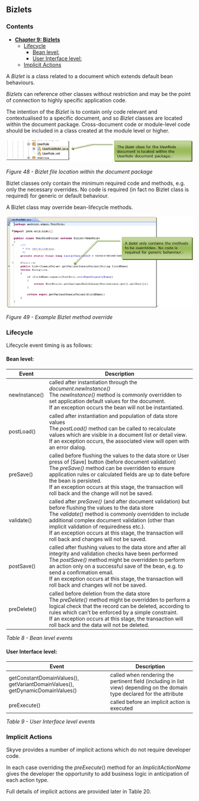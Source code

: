## Bizlets

### Contents

* **[Chapter 9: Bizlets](#bizlets)**
  * [Lifecycle](#lifecycle)
    * [Bean level:](#bean-level)
    * [User Interface level:](#user-interface-level)
  * [Implicit Actions](#implicit-actions)

A *Bizlet* is a class related to a document which extends default bean
behaviours.

*Bizlets* can reference other classes without restriction and may be the
point of connection to highly specific application code.

The intention of the *Bizlet* is to contain only code relevant and
contextualised to a specific document, and so *Bizlet* classes are
located within the document package. Cross-document code or module-level
code should be included in a class created at the module level or
higher.

![Figure 48](media/image92.png "Figure 48 - Bizlet file location within the document package")

_Figure 48 - Bizlet file location within the document package_

Bizlet classes only contain the minimum required code and methods, e.g.
only the necessary overrides. No code is required (in fact no Bizlet
class is required) for generic or default behaviour.

A Bizlet class may override bean-lifecycle methods.

![Figure 49](media/image93.png "Figure 49 - Example Bizlet method override")

_Figure 49 - Example Bizlet method override_

### Lifecycle

Lifecycle event timing is as follows:

#### Bean level:

  Event | Description
  ----- | -----------
  newInstance() | called after instantiation through the *document.newInstance()*<br>The *newInstance()* method is commonly overridden to set application default values for the document.<br>If an exception occurs the bean will not be instantiated.
  postLoad() | called after instantiation and population of data store values<br>The *postLoad()* method can be called to recalculate values which are visible in a document list or detail view.<br>If an exception occurs, the associated view will open with an error dialog.
  preSave() | called before flushing the values to the data store or User press of \[Save\] button (before document validation)<br>The *preSave()* method can be overridden to ensure application rules or calculated fields are up to date before the bean is persisted.<br>If an exception occurs at this stage, the transaction will roll back and the change will not be saved.
  validate() | called after *preSave()* (and after document validation) but before flushing the values to the data store<br>The *validate()* method is commonly overridden to include additional complex document validation (other than implicit validation of requiredness etc.).<br>If an exception occurs at this stage, the transaction will roll back and changes will not be saved.
  postSave() | called after flushing values to the data store and after all integrity and validation checks have been performed<br>The *postSave()* method might be overridden to perform an action only on a successful save of the bean, e.g. to send a confirmation email.<br>If an exception occurs at this stage, the transaction will roll back and changes will not be saved.
  preDelete() | called before deletion from the data store<br>The *preDelete()* method might be overridden to perform a logical check that the record can be deleted, according to rules which can’t be enforced by a simple constraint.<br>If an exception occurs at this stage, the transaction will roll back and the data will not be deleted.

_Table 8 - Bean level events_

#### User Interface level:

  Event | Description
  ----- | -----------
  getConstantDomainValues(), getVariantDomainValues(), getDynamicDomainValues() | called when rendering the pertinent field (including in list view) depending on the domain type declared for the attribute
  preExecute() | called before an implicit action is executed

_Table 9 - User Interface level events_

### Implicit Actions

Skyve provides a number of implicit actions which do not require
developer code.

In each case overriding the *preExecute*() method for an
*ImplicitActionName* gives the developer the opportunity to add business
logic in anticipation of each action type.

Full details of implicit actions are provided later in Table 20.
